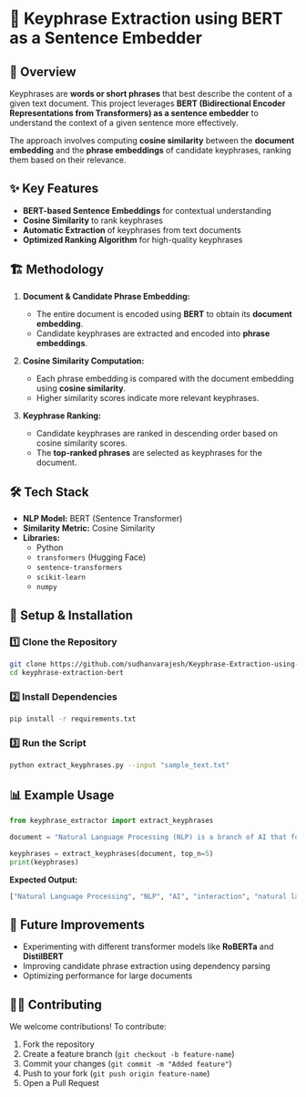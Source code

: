 # 🔑 Keyphrase Extraction using BERT as a Sentence Embedder  

## 📄 Overview  

Keyphrases are **words or short phrases** that best describe the content of a given text document. This project leverages **BERT (Bidirectional Encoder Representations from Transformers) as a sentence embedder** to understand the context of a given sentence more effectively.  

The approach involves computing **cosine similarity** between the **document embedding** and the **phrase embeddings** of candidate keyphrases, ranking them based on their relevance.  

## ✨ Key Features  

- **BERT-based Sentence Embeddings** for contextual understanding  
- **Cosine Similarity** to rank keyphrases  
- **Automatic Extraction** of keyphrases from text documents  
- **Optimized Ranking Algorithm** for high-quality keyphrases  

## 🏗️ Methodology  

1. **Document & Candidate Phrase Embedding:**  
   - The entire document is encoded using **BERT** to obtain its **document embedding**.  
   - Candidate keyphrases are extracted and encoded into **phrase embeddings**.  

2. **Cosine Similarity Computation:**  
   - Each phrase embedding is compared with the document embedding using **cosine similarity**.  
   - Higher similarity scores indicate more relevant keyphrases.  

3. **Keyphrase Ranking:**  
   - Candidate keyphrases are ranked in descending order based on cosine similarity scores.  
   - The **top-ranked phrases** are selected as keyphrases for the document.  

## 🛠️ Tech Stack  

- **NLP Model:** BERT (Sentence Transformer)  
- **Similarity Metric:** Cosine Similarity  
- **Libraries:**  
  - Python  
  - `transformers` (Hugging Face)  
  - `sentence-transformers`  
  - `scikit-learn`  
  - `numpy`  

## 🔧 Setup & Installation  

### 1️⃣ Clone the Repository  

```bash
git clone https://github.com/sudhanvarajesh/Keyphrase-Extraction-using-BERT-as-a-Sentence-Embedder
cd keyphrase-extraction-bert
```

### 2️⃣ Install Dependencies  

```bash
pip install -r requirements.txt
```

### 3️⃣ Run the Script  

```bash
python extract_keyphrases.py --input "sample_text.txt"
```

## 📊 Example Usage  

```python
from keyphrase_extractor import extract_keyphrases

document = "Natural Language Processing (NLP) is a branch of AI that focuses on the interaction between computers and humans using natural language."

keyphrases = extract_keyphrases(document, top_n=5)
print(keyphrases)
```

**Expected Output:**  
```bash
["Natural Language Processing", "NLP", "AI", "interaction", "natural language"]
```

## 🚀 Future Improvements  

- Experimenting with different transformer models like **RoBERTa** and **DistilBERT**  
- Improving candidate phrase extraction using dependency parsing  
- Optimizing performance for large documents  


## 👨‍💻 Contributing  

We welcome contributions! To contribute:  

1. Fork the repository  
2. Create a feature branch (`git checkout -b feature-name`)  
3. Commit your changes (`git commit -m "Added feature"`)  
4. Push to your fork (`git push origin feature-name`)  
5. Open a Pull Request  
